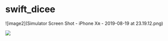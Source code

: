 # swift_dicee

![image2](Simulator Screen Shot - iPhone Xʀ - 2019-08-19 at 23.19.12.png)

<img src="Simulator Screen Shot - iPhone Xʀ - 2019-08-19 at 23.19.12.png">
